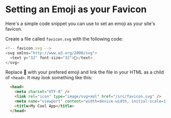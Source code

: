# Setting an Emoji as your Favicon

Here's a simple code snippet you can use to set an emoji as your site's favicon.

Create a file called `favicon.svg` with the following code:
```js
<!-- favicon.svg -->
<svg xmlns="http://www.w3.org/2000/svg">
  <text y="32" font-size="32">🤠</text>
</svg>
```

Replace 🤠 with your prefered emoji and link the file in your HTML as a child of `<head>`. It may look something like this:

```html
  <head>
    <meta charset="UTF-8" />
    <link rel="icon" type="image/svg+xml" href="/src/favicon.svg" />
    <meta name="viewport" content="width=device-width, initial-scale=1.0" />
    <title>My Cool App</title>
  </head>
```